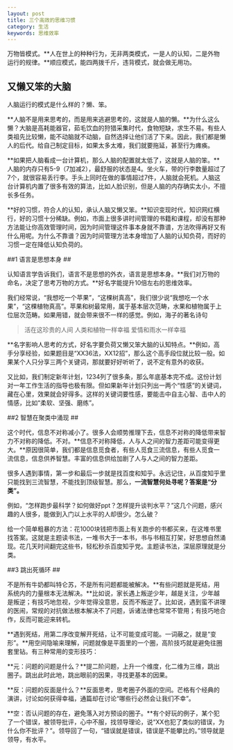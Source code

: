```yaml
---
layout: post
title: 三个高效的思维习惯
category: 生活
keywords: 思维效率
---
```


万物皆模式。**人在世上的种种行为，无非两类模式，一是人的认知，二是外物运行的规律。**顺应模式，能四两拨千斤，违背模式，就会做无用功。

## 又懒又笨的大脑 ##

人脑运行的模式是什么样的？懒、笨。

**人脑不是用来思考的，而是用来逃避思考的，这就是人脑的懒。**为什么这么懒？大脑是高耗能器官，茹毛饮血的狩猎采集时代，食物短缺，求生不易。有些人类祖先比较懒，能不动脑就不动脑，自然选择让他们活了下来。因此，我们都是懒人的后代。给自己制定目标，如果太多太难，我们就要拖延，甚至行为瘫痪。

**如果把人脑看成一台计算机，那么人脑的配置就太低了，这就是人脑的笨。**人脑的内存只有5-9（7加减2），最舒服的状态是4。坐火车，带的行李数量超过了7个，就很容易丢行李。手头上同时在做的事情超过7件，人脑就会死机。人脑这台计算机内置了很多有效的算法，比如人脸识别，但是人脑的内存确实太小，不擅长多任务。

**好的习惯，符合人的认知，承认人脑又懒又笨。**知识变现时代，知识网红横行，好的习惯十分稀缺。例如，市面上很多讲时间管理的书籍和课程，却没有那种方法能让你高效管理时间，因为时间管理这件事本身就不靠谱，方法吹得再好又有什么用呢。为什么不靠谱？因为时间管理方法本身增加了人脑的认知负荷，而好的习惯一定在降低认知负荷的。

##1 语言是思想本身 ##

认知语言学告诉我们，语言不是思想的外衣，语言是思想本身。**我们对万物的命名，决定了思考万物的方式。**好名字能提升10倍左右的思维效率。

我们经常说，“我想吃一个苹果”，“这棵树真高”，我们很少说“我想吃一个水果”，“这棵植物真高”。苹果和树最常用，属于基本层次范畴，水果和植物属于上位层次范畴。如果用错，就会带来很不一样的感觉。例如，海子的著名诗句

>  活在这珍贵的人间  人类和植物一样幸福  爱情和雨水一样幸福

**名字影响人思考的方式，好名字要负荷又懒又笨大脑的认知特点。**例如，高手分享经验，如果题目是“XX36法，XX12招”，那么这个高手段位就比较一般。如果某个人只分享三两个关键词，那就要好好听听了，说不定有意外的收获。

又比如，我们制定新年计划，1234列了很多条，那么年底基本完不成。这份计划对一年工作生活的指导也极有限。但如果新年计划只列出一两个“性感”的关键词，藏在心里，效果就会好得多。这样的关键词要性感，要能击中自主心智、击中人的情感，比如“柔软、坚强、磨练”。

##2 智慧在聚类中涌现 ##

这个时代，信息不对称减小了。很多人会顺势推理下去，信息不对称的降低带来智力不对称的降低。不对。**信息不对称降低，人与人之间的智力差距可能变得更大。**原因很简单，我们都是信息觅食者，有些人觅食三流信息，有些人觅食一流信息，信息供养智慧。丰富的信息供给加剧了人与人之间的智力差距。

很多人遇到事情，第一步和最后一步就是找百度和知乎。永远记住，从百度知乎里只能找到三流智慧，不能找到顶级智慧。那么，**一流智慧何处寻呢？答案是“分类”。**

例如，“怎样跑步最科学？如何做好ppt？怎样提升谈判水平？”这几个问题，感兴趣的人很多，能做到入门以上水平的人却很少。怎么破？

给一个简单粗暴的方法：花1000块钱把市面上有关跑步的书都买来，在这堆书里找答案。这就是主题读书法，一堆书大于一本书，书与书相互打架，好思想自然涌现。花几天时间翻完这些书，轻松秒杀百度知乎党。主题读书法，深层原理就是分类。

##3 跳出死循环 ##

不是所有牛奶都叫特仑苏，不是所有问题都能被解决。**有些问题就是死结，用系统内的力量根本无法解决。**比如说，家长遇上叛逆少年，越是关注，少年越是叛逆；有技巧地忽视，少年觉得没意思，反而不叛逆了。比如说，遇到蛮不讲理的医闹，常规的对抗做法根本解决不了问题，诉诸法律也常常不管用；有技巧地合作，反而可能迎来转机。

**遇到死结，用第二序改变解开死结，让不可能变成可能。一词蔽之，就是“变形”。**用空间隐喻来理解，问题就像是平面里的一个圈，高阶技巧就是避免往圈套里钻。有三种常用的变形技巧：

**元：问题的问题是什么？**提二阶问题，上升一个维度，化二维为三维，跳出圈子。跳出此时此地，跳出眼前的因果，寻找更基本的因果。

**反：问题的反面是什么？**反面思考，思考圈子外面的空间。芒格有个经典的演讲，讨论如何获得幸福，通篇却在讨论“哪些行必然会让我们不幸”。

**空：否认问题的存在，避免落入对方预设的圈子。**有个好玩的例子，某个犯了一个错误，被领导批评，心中不服，找领导理论，说“XX也犯了类似的错误，为什么你不批评？”。领导回了一句，“错误就是错误，错误是不能攀比的。”领导就是领导，有水平。